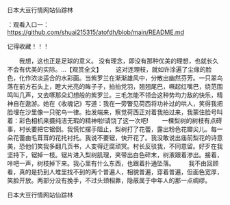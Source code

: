 日本大豆行情网站仙踪林

：观看入口一：https://github.com/shuai215315/atofdh/blob/main/README.md


记得收藏！！！



　　我想，这也正是足球的意义。
没有理念，即没有那种优美的理想，也就长久不会有优美的实际。...【观赏全文】
　　这对连理枝，就如许涂遍了尘缘的脸色，化作浓淡适合的水彩画。当紫罗兰在渐渐雄风中，分散出幽然芬芳。一只翠鸟落在前方石头上，瞪大光亮的眸子子，拍拍党羽，翘翘尾巴，噘起红嘴巴，绕范围鸣叫几声，又去啄那朵幻想般的紫罗兰。三毛怎能不领会这种势均力敌的快乐，精神自在遨游。她在《收魂记》写道：我在一旁瞥见荷西将功补过的哄人，笑得我把脸埋在沙里像一只驼鸟一律。抬发端来，察觉荷西正对着我拍过来，我蒙住脸号叫着：彩色相机来摄纯洁无瑕的精神啦!请饶了这一次吧!
　　一棵梨树的树枝有点碍事，村长要把它锯倒。我慌忙摆手阻止，梨树打了花蕾，露出粉色花瓣尖儿。每一朵花蕾由毛茸茸的花托衬托。我说不要锯，快开花了。我没敢说出庙前梨花的诗意美，恐他们笑我多翻几页书，人变得迂腐顽冥。村长反驳我，不同意留。好歹在我坚持下，锯掉一枝。锯片进入梨树肌理，夹带出白色碎末，树液跟着渗出。接着，咔吧一声，树枝掉下来。我心里有什么东西，也跟着扑通坠落。
　　我不由回顾看，真的是扔到人堆里找不到的两个普遍人，相貌普遍，穿着普遍，但面色宽厚，笑脸开放。两部分没有挽手，不过头颈相靠，隐蔽属于中年人的那一点绸缪。







日本大豆行情网站仙踪林
